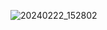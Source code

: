 ![20240222_152802](https://github.com/Ghazal-Jamalzadeh/StoreAppMVVM/assets/85625209/7b7c774d-733e-43d8-b146-1b82f723dcfc)
